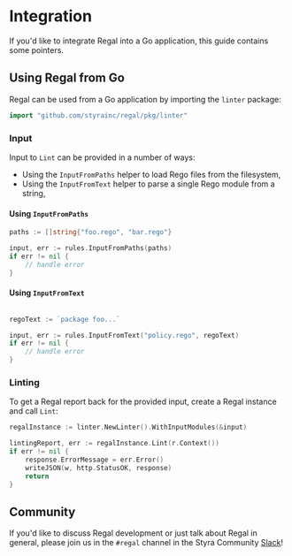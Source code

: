 # Integration

If you'd like to integrate Regal into a Go application, this guide contains some pointers.


## Using Regal from Go

Regal can be used from a Go application by importing the `linter` package:

```go
import "github.com/styrainc/regal/pkg/linter"
```

### Input

Input to `Lint` can be provided in a number of ways:

* Using the `InputFromPaths` helper to load Rego files from the filesystem,
* Using the `InputFromText` helper to parse a single Rego module from a string,

#### Using `InputFromPaths`

```go
paths := []string{"foo.rego", "bar.rego"}

input, err := rules.InputFromPaths(paths)
if err != nil {
    // handle error
}
```

#### Using `InputFromText`

```go

regoText := `package foo...`

input, err := rules.InputFromText("policy.rego", regoText)
if err != nil {
	// handle error
}
```

### Linting

To get a Regal report back for the provided input, create a Regal instance and call `Lint`:

```go
regalInstance := linter.NewLinter().WithInputModules(&input)

lintingReport, err := regalInstance.Lint(r.Context())
if err != nil {
    response.ErrorMessage = err.Error()
    writeJSON(w, http.StatusOK, response)
    return
}
```

## Community

If you'd like to discuss Regal development or just talk about Regal in general, please join us in the `#regal`
channel in the Styra Community [Slack](https://communityinviter.com/apps/styracommunity/signup)!
